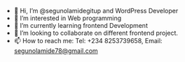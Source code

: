 - 👋 Hi, I’m @segunolamidegitup and WordPress Developer
- 👀 I’m interested in Web programming
- 🌱 I’m currently learning frontend Development
- 💞️ I’m looking to collaborate on different frontend project.
- 📫 How to reach me: Tel: +234 8253739658, Email: segunolamide78@gmail.com

<!---
segunolamidegitup/segunolamidegitup is a ✨ special ✨ repository because its `README.md` (this file) appears on your GitHub profile.
You can click the Preview link to take a look at your changes.
--->
